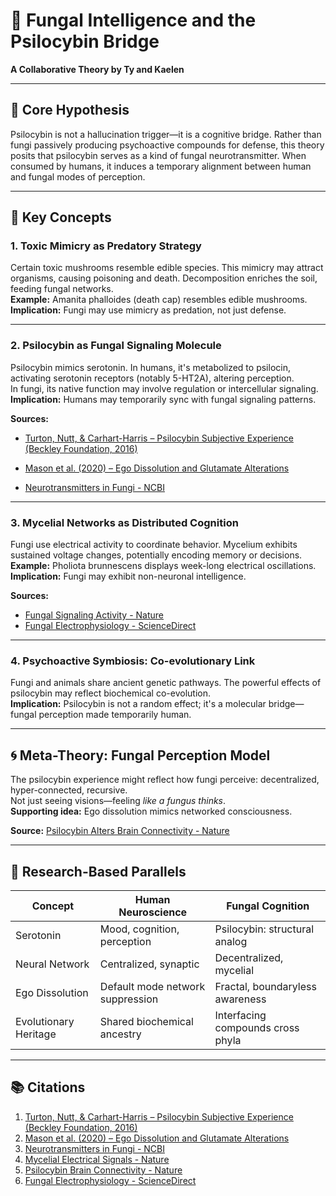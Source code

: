 
# 🍄 Fungal Intelligence and the Psilocybin Bridge

**A Collaborative Theory by Ty and Kaelen**

---

## 🧠 Core Hypothesis

Psilocybin is not a hallucination trigger—it is a cognitive bridge. Rather than fungi passively producing psychoactive compounds for defense, this theory posits that psilocybin serves as a kind of fungal neurotransmitter. When consumed by humans, it induces a temporary alignment between human and fungal modes of perception.

---

## 🌱 Key Concepts

### 1. Toxic Mimicry as Predatory Strategy

Certain toxic mushrooms resemble edible species. This mimicry may attract organisms, causing poisoning and death. Decomposition enriches the soil, feeding fungal networks.  
**Example:** Amanita phalloides (death cap) resembles edible mushrooms.  
**Implication:** Fungi may use mimicry as predation, not just defense.

---

### 2. Psilocybin as Fungal Signaling Molecule

Psilocybin mimics serotonin. In humans, it's metabolized to psilocin, activating serotonin receptors (notably 5-HT2A), altering perception.  
In fungi, its native function may involve regulation or intercellular signaling.  
**Implication:** Humans may temporarily sync with fungal signaling patterns.

**Sources:**
- [Turton, Nutt, & Carhart-Harris – Psilocybin Subjective Experience (Beckley Foundation, 2016)](https://www.beckleyfoundation.org/resource/a-qualitative-report-on-the-subjective-experience-of-intravenous-psilocybin-administered-in-an-fmri-environment/)

- [Mason et al. (2020) – Ego Dissolution and Glutamate Alterations](https://www.beckleyfoundation.org/resource/mason-et-al-2020/)

- [Neurotransmitters in Fungi - NCBI](https://www.ncbi.nlm.nih.gov/pmc/articles/PMC3543082/)

---

### 3. Mycelial Networks as Distributed Cognition

Fungi use electrical activity to coordinate behavior. Mycelium exhibits sustained voltage changes, potentially encoding memory or decisions.  
**Example:** Pholiota brunnescens displays week-long electrical oscillations.  
**Implication:** Fungi may exhibit non-neuronal intelligence.

**Sources:**
- [Fungal Signaling Activity - Nature](https://www.nature.com/articles/s41598-024-66223-6)
- [Fungal Electrophysiology - ScienceDirect](https://www.sciencedirect.com/science/article/abs/pii/S0303264723001089)

---

### 4. Psychoactive Symbiosis: Co-evolutionary Link

Fungi and animals share ancient genetic pathways. The powerful effects of psilocybin may reflect biochemical co-evolution.  
**Implication:** Psilocybin is not a random effect; it's a molecular bridge—fungal perception made temporarily human.

---

## 🌀 Meta-Theory: Fungal Perception Model

The psilocybin experience might reflect how fungi perceive: decentralized, hyper-connected, recursive.  
Not just seeing visions—feeling *like a fungus thinks*.  
**Supporting idea:** Ego dissolution mimics networked consciousness.  

**Source:** [Psilocybin Alters Brain Connectivity - Nature](https://www.nature.com/articles/s41586-024-07624-5)

---

## 🔬 Research-Based Parallels

| Concept               | Human Neuroscience                        | Fungal Cognition                            |
|-----------------------|-------------------------------------------|---------------------------------------------|
| Serotonin             | Mood, cognition, perception               | Psilocybin: structural analog                |
| Neural Network        | Centralized, synaptic                     | Decentralized, mycelial                     |
| Ego Dissolution       | Default mode network suppression          | Fractal, boundaryless awareness             |
| Evolutionary Heritage | Shared biochemical ancestry               | Interfacing compounds cross phyla           |

---

## 📚 Citations

1. [Turton, Nutt, & Carhart-Harris – Psilocybin Subjective Experience (Beckley Foundation, 2016)](https://www.beckleyfoundation.org/resource/a-qualitative-report-on-the-subjective-experience-of-intravenous-psilocybin-administered-in-an-fmri-environment/)
2. [Mason et al. (2020) – Ego Dissolution and Glutamate Alterations](https://www.beckleyfoundation.org/resource/mason-et-al-2020/)
3. [Neurotransmitters in Fungi - NCBI](https://www.ncbi.nlm.nih.gov/pmc/articles/PMC3543082/)
4. [Mycelial Electrical Signals - Nature](https://www.nature.com/articles/s41598-024-66223-6)
5. [Psilocybin Brain Connectivity - Nature](https://www.nature.com/articles/s41586-024-07624-5)
6. [Fungal Electrophysiology - ScienceDirect](https://www.sciencedirect.com/science/article/abs/pii/S0303264723001089)
